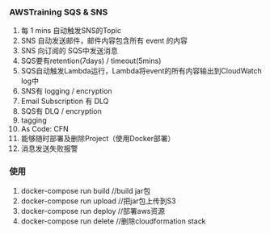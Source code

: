 ### AWSTraining SQS & SNS

1. 每 1 mins 自动触发SNS的Topic
2. SNS 自动发送邮件，邮件内容包含所有 event 的内容
3. SNS 向订阅的 SQS中发送消息
4. SQS要有retention(7days) / timeout(5mins)
5. SQS自动触发Lambda运行，Lambda将event的所有内容输出到CloudWatch log中
6. SNS有 logging / encryption 
7. Email Subscription 有 DLQ
8. SQS有 DLQ / encryption
9. tagging
10. As Code: CFN
11. 能够随时部署及删除Project（使用Docker部署）
12. 消息发送失败报警


### 使用
1. docker-compose run build   //build jar包
2. docker-compose run upload  //把jar包上传到S3
3. docker-compose run deploy  //部署aws资源
4. docker-compose run delete  //删除cloudformation stack


